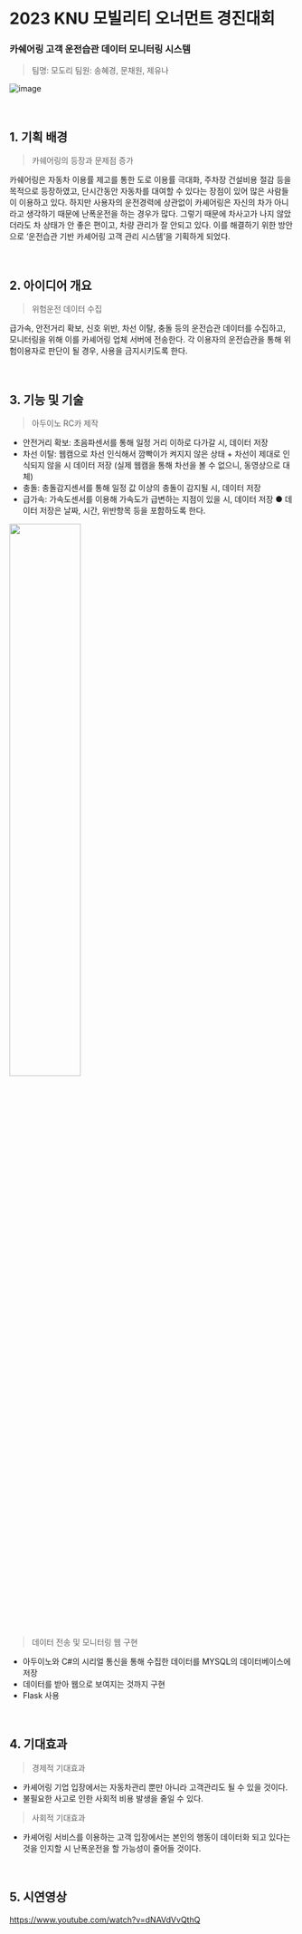 # 2023 KNU 모빌리티 오너먼트 경진대회

### 카쉐어링 고객 운전습관 데이터 모니터링 시스템
> 팀명: 모도리
> 팀원: 송혜경, 문채원, 제유나

![image](https://user-images.githubusercontent.com/81686317/212687095-f52c9eb4-81e5-4e5f-8f95-f3155764627e.png)

<br>

## 1. 기획 배경
> 카쉐어링의 등장과 문제점 증가

카쉐어링은 자동차 이용률 제고를 통한 도로 이용률 극대화, 주차장 건설비용 절감 등을 목적으로 등장하였고, 단시간동안 자동차를 대여할 수 있다는 장점이 있어 많은 사람들이 이용하고 있다. 하지만 사용자의 운전경력에 상관없이 카셰어링은 자신의 차가 아니라고 생각하기 때문에 난폭운전을 하는 경우가 많다. 그렇기 때문에 차사고가 나지 않았더라도 차 상태가 안 좋은 편이고, 차량 관리가 잘 안되고 있다. 이를 해결하기 위한 방안으로 ‘운전습관 기반 카셰어링 고객 관리 시스템’을 기획하게 되었다.

<br>

## 2. 아이디어 개요
> 위험운전 데이터 수집

급가속, 안전거리 확보, 신호 위반, 차선 이탈, 충돌 등의 운전습관 데이터를 수집하고, 모니터링을 위해 이를 카셰어링 업체 서버에 전송한다. 각 이용자의 운전습관을 통해 위험이용자로 판단이 될 경우, 사용을 금지시키도록 한다.

<br>

## 3. 기능 및 기술
> 아두이노 RC카 제작

- 안전거리 확보: 초음파센서를 통해 일정 거리 이하로 다가갈 시, 데이터 저장
- 차선 이탈: 웹캠으로 차선 인식해서 깜빡이가 켜지지 않은 상태 + 차선이 제대로 인식되지 않을 시 데이터 저장 (실제 웹캠을 통해 차선을 볼 수 없으니, 동영상으로 대체)
- 충돌: 충돌감지센서를 통해 일정 값 이상의 충돌이 감지될 시, 데이터 저장
- 급가속: 가속도센서를 이용해 가속도가 급변하는 지점이 있을 시, 데이터 저장
● 데이터 저장은 날짜, 시간, 위반항목 등을 포함하도록 한다.

<img src="https://user-images.githubusercontent.com/81686317/212689794-59dc475c-c810-4901-9c8d-a2b50142a16d.jpg" width="50%" height="50%"/>

> 데이터 전송 및 모니터링 웹 구현

- 아두이노와 C#의 시리얼 통신을 통해 수집한 데이터를 MYSQL의 데이터베이스에 저장
- 데이터를 받아 웹으로 보여지는 것까지 구현
- Flask 사용

<br>

## 4. 기대효과
> 경제적 기대효과

- 카셰어링 기업 입장에서는 자동차관리 뿐만 아니라 고객관리도 될 수 있을 것이다.
- 불필요한 사고로 인한 사회적 비용 발생을 줄일 수 있다.

> 사회적 기대효과

- 카셰어링 서비스를 이용하는 고객 입장에서는 본인의 행동이 데이터화 되고 있다는 것을 인지할 시 난폭운전을 할 가능성이 줄어들 것이다.

<br>

## 5. 시연영상
https://www.youtube.com/watch?v=dNAVdVvQthQ
